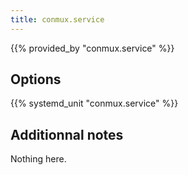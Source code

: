 ```yaml
---
title: conmux.service
---
```


{{% provided_by "conmux.service" %}}

## Options

{{% systemd_unit "conmux.service" %}}

## Additionnal notes

Nothing here.